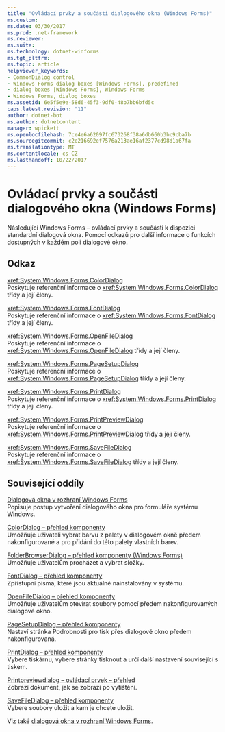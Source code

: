 ```yaml
---
title: "Ovládací prvky a součásti dialogového okna (Windows Forms)"
ms.custom: 
ms.date: 03/30/2017
ms.prod: .net-framework
ms.reviewer: 
ms.suite: 
ms.technology: dotnet-winforms
ms.tgt_pltfrm: 
ms.topic: article
helpviewer_keywords:
- CommonDialog control
- Windows Forms dialog boxes [Windows Forms], predefined
- dialog boxes [Windows Forms], Windows Forms
- Windows Forms, dialog boxes
ms.assetid: 6e5f5e9e-58d6-45f3-9df0-48b7bb6bfd5c
caps.latest.revision: "11"
author: dotnet-bot
ms.author: dotnetcontent
manager: wpickett
ms.openlocfilehash: 7ce4e6a62097fc673268f38a6db660b3bc9cba7b
ms.sourcegitcommit: c2e216692ef7576a213ae16af2377cd98d1a67fa
ms.translationtype: MT
ms.contentlocale: cs-CZ
ms.lasthandoff: 10/22/2017
---
```

# <a name="dialog-box-controls-and-components-windows-forms"></a>Ovládací prvky a součásti dialogového okna (Windows Forms)
Následující Windows Forms – ovládací prvky a součásti k dispozici standardní dialogová okna. Pomocí odkazů pro další informace o funkcích dostupných v každém poli dialogové okno.  
  
## <a name="reference"></a>Odkaz  
 <xref:System.Windows.Forms.ColorDialog>  
 Poskytuje referenční informace o <xref:System.Windows.Forms.ColorDialog> třídy a její členy.  
  
 <xref:System.Windows.Forms.FontDialog>  
 Poskytuje referenční informace o <xref:System.Windows.Forms.FontDialog> třídy a její členy.  
  
 <xref:System.Windows.Forms.OpenFileDialog>  
 Poskytuje referenční informace o <xref:System.Windows.Forms.OpenFileDialog> třídy a její členy.  
  
 <xref:System.Windows.Forms.PageSetupDialog>  
 Poskytuje referenční informace o <xref:System.Windows.Forms.PageSetupDialog> třídy a její členy.  
  
 <xref:System.Windows.Forms.PrintDialog>  
 Poskytuje referenční informace o <xref:System.Windows.Forms.PrintDialog> třídy a její členy.  
  
 <xref:System.Windows.Forms.PrintPreviewDialog>  
 Poskytuje referenční informace o <xref:System.Windows.Forms.PrintPreviewDialog> třídy a její členy.  
  
 <xref:System.Windows.Forms.SaveFileDialog>  
 Poskytuje referenční informace o <xref:System.Windows.Forms.SaveFileDialog> třídy a její členy.  
  
## <a name="related-sections"></a>Související oddíly  
 [Dialogová okna v rozhraní Windows Forms](../../../../docs/framework/winforms/dialog-boxes-in-windows-forms.md)  
 Popisuje postup vytvoření dialogového okna pro formuláře systému Windows.  
  
 [ColorDialog – přehled komponenty](../../../../docs/framework/winforms/controls/colordialog-component-overview-windows-forms.md)  
 Umožňuje uživateli vybrat barvu z palety v dialogovém okně předem nakonfigurované a pro přidání do této palety vlastních barev.  
  
 [FolderBrowserDialog – přehled komponenty (Windows Forms)](../../../../docs/framework/winforms/controls/folderbrowserdialog-component-overview-windows-forms.md)  
 Umožňuje uživatelům procházet a vybrat složky.  
  
 [FontDialog – přehled komponenty](../../../../docs/framework/winforms/controls/fontdialog-component-overview-windows-forms.md)  
 Zpřístupní písma, které jsou aktuálně nainstalovány v systému.  
  
 [OpenFileDialog – přehled komponenty](../../../../docs/framework/winforms/controls/openfiledialog-component-overview-windows-forms.md)  
 Umožňuje uživatelům otevírat soubory pomocí předem nakonfigurovaných dialogové okno.  
  
 [PageSetupDialog – přehled komponenty](../../../../docs/framework/winforms/controls/pagesetupdialog-component-overview-windows-forms.md)  
 Nastaví stránka Podrobnosti pro tisk přes dialogové okno předem nakonfigurovaná.  
  
 [PrintDialog – přehled komponenty](../../../../docs/framework/winforms/controls/printdialog-component-overview-windows-forms.md)  
 Vybere tiskárnu, vybere stránky tisknout a určí další nastavení související s tiskem.  
  
 [Printpreviewdialog – ovládací prvek – přehled](../../../../docs/framework/winforms/controls/printpreviewdialog-control-overview-windows-forms.md)  
 Zobrazí dokument, jak se zobrazí po vytištění.  
  
 [SaveFileDialog – přehled komponenty](../../../../docs/framework/winforms/controls/savefiledialog-component-overview-windows-forms.md)  
 Vybere soubory uložit a kam je chcete uložit.  
  
 Viz také [dialogová okna v rozhraní Windows Forms](http://msdn.microsoft.com/library/2chz8edb\(v=vs.110\)).

